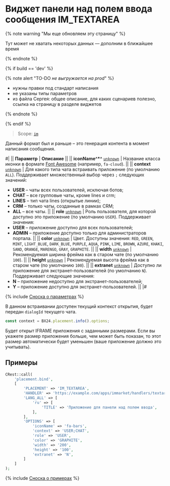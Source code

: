 # Виджет панели над полем ввода сообщения IM_TEXTAREA

{% note warning "Мы еще обновляем эту страницу" %}

Тут может не хватать некоторых данных — дополним в ближайшее время

{% endnote %}

{% if build == 'dev' %}

{% note alert "TO-DO _не выгружается на prod_" %}

- нужны правки под стандарт написания
- не указаны типы параметров
- из файла Сергея: общее описание, для каких сценариев полезно, ссылка на страницу в разделе виджетов

{% endnote %}

{% endif %}

> Scope: [`im`](../../scopes/permissions.md)

Данный формат был и раньше – это генерация контента в момент написания сообщения.

#|
|| **Параметр** | **Описание** ||
|| **iconName^*^**
[`unknown`](../../data-types.md) | Название класса иконки в формате [Font Awesome](https://fontawesome.com/search) (например, `fa-cloud`). ||
|| **context**
[`unknown`](../../data-types.md) | Для какого типа чата встраивать приложение (по умолчанию `ALL`). Поддерживает множественный выбор через `;` следующих значений:
- **USER** – чаты всех пользователей, исключая ботов;
- **CHAT** – все групповые чаты, кроме lines и crm;
- **LINES** – тип чата lines (открытые линии);
- **CRM** – только чаты, созданные в рамках CRM;
- **ALL** – все чаты.
 ||
|| **role**
[`unknown`](../../data-types.md) | Роль пользователя, для которой доступно это приложение (по умолчанию `USER`). Поддерживает значения:
- **USER** – приложение доступно для всех пользователей;
- **ADMIN** – приложение доступно только для администраторов портала.
 ||
|| **color**
[`unknown`](../../data-types.md) | Цвет. Доступны значения: `RED`, `GREEN`, `MINT`, `LIGHT_BLUE`, `DARK_BLUE`, `PURPLE`, `AQUA`, `PINK`, `LIME`, `BROWN`, `AZURE`, `KHAKI`, `SAND`, `ORANGE`, `MARENGO`, `GRAY`, `GRAPHITE`. ||
|| **width**
[`unknown`](../../data-types.md) | Рекомендуемая ширина фрейма как в старом чате (по умолчанию `100`). ||
|| **height**
[`unknown`](../../data-types.md) | Рекомендуемая высота фрейма как в старом чате (по умолчанию `100`). ||
|| **extranet**
[`unknown`](../../data-types.md) | Доступно ли приложение для экстранет-пользователей (по умолчанию `N`). Поддерживает следующие значения:
- **N** – приложение недоступно для экстранет-пользователей;
- **Y** – приложение доступно для экстранет-пользователей.
 ||
|#

{% include [Сноска о параметрах](../../../_includes/required.md) %}

В данном встраивании доступен текущий контекст открытия, будет передан `dialogId` текущего чата.

```js
const context = BX24.placement.info().options;
```

Будет открыт IFRAME приложения с заданными размерами. Если вы укажете размер приложения больше, чем может быть показан, то этот размер автоматически будет уменьшен (ваше приложение должно это учитывать).

## Примеры

```php
CRest::call(
    'placement.bind',
    [
        'PLACEMENT' => 'IM_TEXTAREA',
        'HANDLER' => 'https://example.com/apps/immarket/handlers/textarea.php',
        'LANG_ALL' => [
            'ru' => [
                'TITLE' => 'Приложение для панели над полем ввода',
            ],
        ],
        'OPTIONS' => [
            'iconName' => 'fa-bars',
            'context' => 'USER;CHAT',
            'role' => 'USER',
            'color' => 'GRAPHITE',
            'width' => '200',
            'height' => '100',
            'extranet' => 'N',
        ]
    ]
);
```

{% include [Сноска о примерах](../../../_includes/examples.md) %}